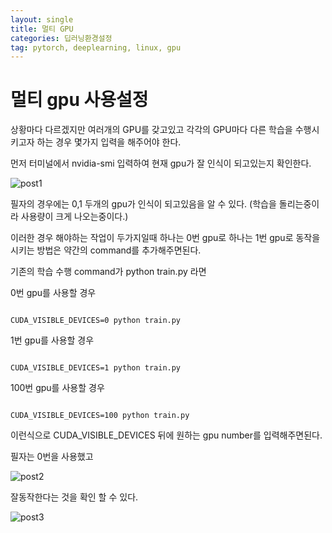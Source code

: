 ```yaml
---
layout: single
title: 멀티 GPU
categories: 딥러닝환경설정
tag: pytorch, deeplearning, linux, gpu
---
```




# 멀티 gpu 사용설정

상황마다 다르겠지만 여러개의 GPU를 갖고있고 각각의 GPU마다 다른 학습을 수행시키고자 하는 경우 몇가지 입력을 해주어야 한다. 

먼저 터미널에서 nvidia-smi 입력하여 현재 gpu가 잘 인식이 되고있는지 확인한다.

![post1](C:\Users\isack\Documents\GitHub\leeisack.github.io\images\2022-1-5.multi_gpu\post1.PNG)

필자의 경우에는 0,1 두개의 gpu가 인식이 되고있음을 알 수 있다. (학습을 돌리는중이라 사용량이 크게 나오는중이다.)



이러한 경우 해야하는 작업이 두가지일때 하나는 0번 gpu로 하나는 1번 gpu로 동작을 시키는 방법은 약간의 command를 추가해주면된다. 



기존의 학습 수행  command가 python train.py 라면 

0번 gpu를 사용할 경우 

<pre><code>
CUDA_VISIBLE_DEVICES=0 python train.py
</code></pre>

1번 gpu를 사용할 경우

<pre><code>
CUDA_VISIBLE_DEVICES=1 python train.py
</code></pre>

100번 gpu를 사용할 경우

<pre><code>
CUDA_VISIBLE_DEVICES=100 python train.py
</code></pre>

이런식으로 CUDA_VISIBLE_DEVICES 뒤에 원하는 gpu number를 입력해주면된다.

필자는 0번을 사용했고 

![post2](C:\Users\isack\Desktop\post2.PNG)

잘동작한다는 것을 확인 할 수 있다.

![post3](C:\Users\isack\Documents\GitHub\leeisack.github.io\images\2022-1-5.multi_gpu\post3.PNG)